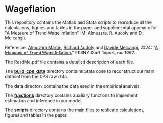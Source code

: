 # Wageflation
This repository contains the Matlab and Stata scripts to reproduce all the calculations, figures and tables in the paper and supplemental appendix for "A Measure of Trend Wage Inflation" (M. Almuzara, R. Audoly and D. Melcangi).

Reference: [Almuzara Martin](https://martinalmuzara.com/research.html), [Richard Audoly](https://raudoly.github.io) and [Davide Melcangi](https://sites.google.com/view/davide-melcangi/research), 2024: “[A Measure of Trend Wage Inflation.](https://www.newyorkfed.org/medialibrary/media/research/staff_reports/sr1067.pdf)” FRBNY Staff Report, no. 1067.

The ReadMe.pdf file contains a detailed description of each file.

The <ins>**build_cps_data**</ins> directory contains Stata code to reconstruct our main dataset from the CPS raw data.

The <ins>**data**</ins> directory contains the data used in the empirical analysis.

The <ins>**functions**</ins> directory contains auxiliary functions to implement estimation and inference in our model.

The <ins>**scripts**</ins> directory contains the main files to replicate calculations, figures and tables in the paper.

